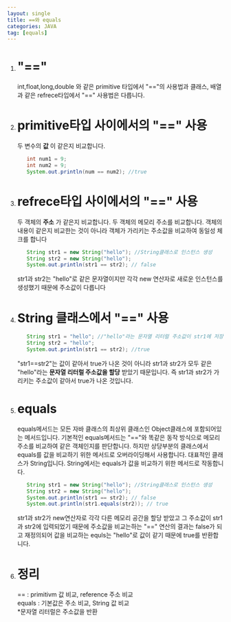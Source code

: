 ```yaml
---
layout: single
title: ==와 equals
categories: JAVA
tag: [equals]
---
```


1. # "=="    
   int,float,long,double 와 같은 primitive 타입에서 "=="의 사용법과 클래스, 배열과 같은 refrece타입에서 "==" 사용법은 다릅니다.
1. # primitive타입 사이에서의 "==" 사용
   두 변수의 __값__ 이 같은지 비교합니다.
   ```java
      int num1 = 9;
      int num2 = 9;
      System.out.println(num == num2); //true
   ```
1. # refrece타입 사이에서의 "==" 사용
   두 객체의 __주소__ 가 같은지 비교합니다. 두 객체의 메모리 주소를 비교합니다. 객체의 내용이 같은지 비교한는 것이 아니라 객체가 가리키는 주소값을 비교하여 동일성 체크를 합니다
   ```java
      String str1 = new String("hello"); //String클래스로 인스턴스 생성
      String str2 = new String("hello");
      System.out.println(str1 == str2); // false
   ```
   str1과 str2는 "hello"로 같은 문자열이지만 각각 new 연산자로 새로운 인스턴스를 생성했기 때문에 주소값이 다릅니다
1. # String 클래스에서 "==" 사용
   ```java
      String str1 = "hello"; //"hello"라는 문자열 리터럴 주소값이 str1에 저장
      String str2 = "hello"; 
      System.out.println(str1 == str2); //true
   ```
   "str1==str2"는 값이 같아서 true가 나온 것이 아니라 str1과 str2가 모두 같은 "hello"라는 __문자열 리터럴 주소값을 할당__ 받았기 때문입니다. 즉 str1과 str2가 가리키는 주소값이 같아서 true가 나온 것입니다.
1. # equals
   equals메서드는 모든 자바 클래스의 최상위 클래스인 Object클래스에 포함되어있는 메서드입니다. 기본적인 equals메서드는 "=="와 똑같은 동작 방식으로 메모리 주소를 비교하여 같은 객체인지를 판단합니다. 하지만 상당부분의 클래스에서 equals를 값을 비교하기 위한 메서드로 오버라이딩해서 사용합니다. 대표적인 클래스가 String입니다. String에서는 equals가 값을 비교하기 위한 메서드로 작동합니다.
   ```java
      String str1 = new String("hello"); //String클래스로 인스턴스 생성
      String str2 = new String("hello");
      System.out.println(str1 == str2); // false
      System.out.println(str1.equals(str2)); // true
   ```
   str1과 str2가 new연산자로 각각 다른 메모리 공간을 할당 받았고 그 주소값이 str1과 str2에 입력되었기 때문에 주소값을 비교는하는 "==" 연산의 결과는 false가 되고 재정의되어 값을 비교하는 equls는 "hello"로 값이 같기 때문에 true를 반환합니다.   
1. # 정리
   == : primitivm 값 비교, reference 주소 비교   
   equals : 기본값은 주소 비교, String 값 비교   
   *문자열 리터럴은 주소값을 반환